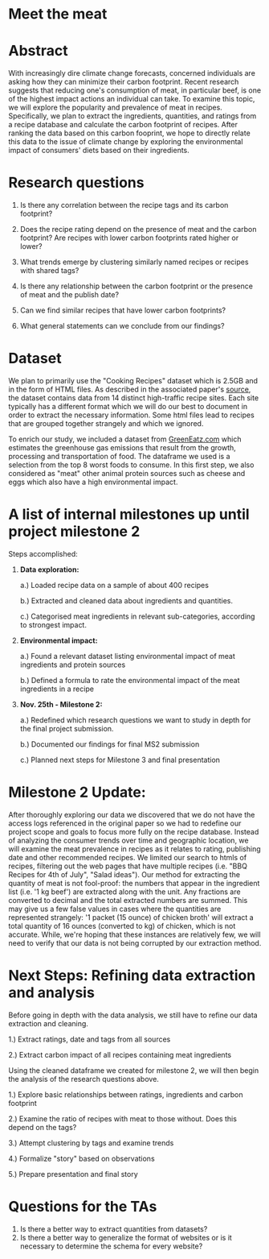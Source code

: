 # Meet the meat

# Abstract
With increasingly dire climate change forecasts, concerned individuals are asking how they can minimize their carbon footprint. Recent research suggests that reducing one's consumption of meat, in particular beef, is one of the highest impact actions an individual can take. To examine this topic, we will explore the popularity and prevalence of meat in recipes. Specifically, we plan to extract the ingredients, quantities, and ratings from a recipe database and calculate the carbon footprint of recipes. After ranking the data based on this carbon fooprint, we hope to directly relate this data to the issue of climate change by exploring the environmental impact of consumers' diets based on their ingredients.

# Research questions

1. Is there any correlation between the recipe tags and its carbon footprint?

2. Does the recipe rating depend on the presence of meat and the carbon footprint? Are recipes with lower carbon footprints rated higher or lower?

3. What trends emerge by clustering similarly named recipes or recipes with shared tags?

4. Is there any relationship between the carbon footprint or the presence of meat and the publish date?

5. Can we find similar recipes that have lower carbon footprints?

6. What general statements can we conclude from our findings?


# Dataset

We plan to primarily use the "Cooking Recipes" dataset which is 2.5GB and in the form of HTML files. As described in the associated paper's [source](http://infolab.stanford.edu/~west1/from-cookies-to-cooks/), the dataset contains data from 14 distinct high-traffic recipe sites. Each site typically has a different format which we will do our best to document in order to extract the necessary information. Some html files lead to recipes that are grouped together strangely and which we ignored.

To enrich our study, we included a dataset from [GreenEatz.com](https://www.greeneatz.com/foods-carbon-footprint.html) which estimates the greenhouse gas emissions that result from the growth, processing and transportation of food. The dataframe we used is a selection from the top 8 worst foods to consume. In this first step, we also considered as "meat" other animal protein sources such as cheese and eggs which also have a high environmental impact.

# A list of internal milestones up until project milestone 2
Steps accomplished:

1. **Data exploration:**

    a.) Loaded recipe data on a sample of about 400 recipes
    
    b.) Extracted and cleaned data about ingredients and quantities.
   
    c.) Categorised meat ingredients in relevant sub-categories, according to strongest impact. 

2. **Environmental impact:**

    a.) Found a relevant dataset listing environmental impact of meat ingredients and protein sources
    
    b.) Defined a formula to rate the environmental impact of the meat ingredients in a recipe
  
3. **Nov. 25th - Milestone 2:**

    a.) Redefined which research questions we want to study in depth for the final project submission.
    
    b.) Documented our findings for final MS2 submission 
    
    c.) Planned next steps for Milestone 3 and final presentation


# Milestone 2 Update: 

After thoroughly exploring our data we discovered that we do not have the access logs referenced in the original paper so we had to redefine our project scope and goals to focus more fully on the recipe database. Instead of analyzing the consumer trends over time and geographic location, we will examine the meat prevalence in recipes as it relates to rating, publishing date and other recommended recipes. We limited our search to htmls of recipes, filtering out the web pages that have multiple recipes (i.e. "BBQ Recipes for 4th of July", "Salad ideas"). Our method for extracting the quantity of meat is not fool-proof: the numbers that appear in the ingredient list (i.e. '1 kg beef') are extracted along with the unit. Any fractions are converted to decimal and the total extracted numbers are summed. This may give us a few false values in cases where the quantities are represented strangely: '1 packet (15 ounce) of chicken broth' will extract a total quantity of 16 ounces (converted to kg) of chicken, which is not accurate. While, we're hoping that these instances are relatively few, we will need to verify that our data is not being corrupted by our extraction method.


# Next Steps: Refining data extraction and analysis

Before going in depth with the data analysis, we still have to refine our data extraction and cleaning.

1.) Extract ratings, date and tags from all sources

2.) Extract carbon impact of all recipes containing meat ingredients

Using the cleaned dataframe we created for milestone 2, we will then begin the analysis of the research questions above.

1.) Explore basic relationships between ratings, ingredients and carbon footprint

2.) Examine the ratio of recipes with meat to those without. Does this depend on the tags?

3.) Attempt clustering by tags and examine trends

4.) Formalize "story" based on observations

5.) Prepare presentation and final story

# Questions for the TAs
1) Is there a better way to extract quantities from datasets?
2) Is there a better way to generalize the format of websites or is it necessary to determine the schema for every website?
